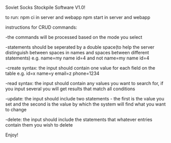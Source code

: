 Soviet Socks Stockpile Software V1.0!

to run:
npm ci in server and webapp
npm start in server and webapp

instructions for CRUD commands:

-the commands will be processed based on the mode you select

-statements should be seperated by a double space(to help the server distinguish between spaces in names and spaces between different statements) e.g. name=my name  id=4 and not name=my name id=4

-create syntax: the input should contain one value for each field on the table e.g. id=x  name=y  email=z  phone=1234

-read syntax: the input should contain any values you want to search for, if you input several you will get results that match all conditions

-update: the input should include two statements - the first is the value you set and the second is the value by which the system will find what you want to change

-delete: the input should include the statements that whatever entries contain them you wish to delete

Enjoy!
